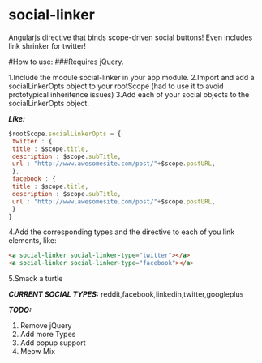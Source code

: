 social-linker
=============

Angularjs directive that binds scope-driven social buttons! Even includes link shrinker for twitter!



#How to use:
###Requires jQuery.

 1.Include the module social-linker in your app module.
 2.Import and add a socialLinkerOpts object to your rootScope (had to use it to avoid prototypical inheritence issues)
 3.Add each of your social objects to the socialLinkerOpts object.

***Like:***

```javascript 
$rootScope.socialLinkerOpts = {
 twitter : {
 title : $scope.title,
 description : $scope.subTitle,
 url : "http://www.awesomesite.com/post/"+$scope.postURL,
 },
 facebook : {
 title : $scope.title,
 description : $scope.subTitle,
 url : "http://www.awesomesite.com/post/"+$scope.postURL,
 }
}
```

 4.Add the corresponding types and the directive to each of you link elements, like:

```html
<a social-linker social-linker-type="twitter"></a>   
<a social-linker social-linker-type="facebook"></a>
```

 5.Smack a turtle


***CURRENT SOCIAL TYPES:***
reddit,facebook,linkedin,twitter,googleplus

***TODO:***

 1. Remove jQuery
 2. Add more Types
 3. Add popup support
 4. Meow Mix
